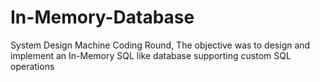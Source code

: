 # In-Memory-Database
System Design Machine Coding Round, The objective was to design and implement an In-Memory SQL like database supporting custom SQL operations
